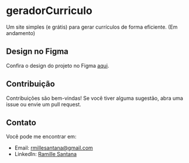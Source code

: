 
# geradorCurriculo

Um site simples (e grátis) para gerar currículos de forma eficiente. (Em andamento)

## Design no Figma

Confira o design do projeto no Figma [aqui](https://www.figma.com/file/hmTgaj4Kdclk8PQ7R3uSDU/gerador-curriculo?node-id=0%3A1&mode=dev).

## Contribuição

Contribuições são bem-vindas! Se você tiver alguma sugestão, abra uma issue ou envie um pull request.

## Contato

Você pode me encontrar em:

- Email: rmillesantana@gmail.com
- LinkedIn: [Ramille Santana](https://www.linkedin.com/in/ramille-santana-709965260/)


